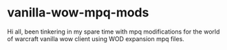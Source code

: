 # vanilla-wow-mpq-mods
Hi all, been tinkering in my spare time with mpq modifications for the world of warcraft vanilla wow client using WOD expansion mpq files. 
